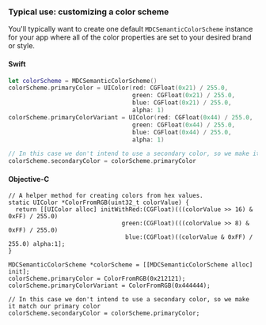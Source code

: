 ### Typical use: customizing a color scheme

You'll typically want to create one default `MDCSemanticColorScheme` instance for your app where all
of the color properties are set to your desired brand or style.

<!--<div class="material-code-render" markdown="1">-->
#### Swift
```swift
let colorScheme = MDCSemanticColorScheme()
colorScheme.primaryColor = UIColor(red: CGFloat(0x21) / 255.0,
                                   green: CGFloat(0x21) / 255.0,
                                   blue: CGFloat(0x21) / 255.0,
                                   alpha: 1)
colorScheme.primaryColorVariant = UIColor(red: CGFloat(0x44) / 255.0,
                                   green: CGFloat(0x44) / 255.0,
                                   blue: CGFloat(0x44) / 255.0,
                                   alpha: 1)

// In this case we don't intend to use a secondary color, so we make it match our primary color
colorScheme.secondaryColor = colorScheme.primaryColor
```

#### Objective-C

```objc
// A helper method for creating colors from hex values.
static UIColor *ColorFromRGB(uint32_t colorValue) {
  return [[UIColor alloc] initWithRed:(CGFloat)(((colorValue >> 16) & 0xFF) / 255.0)
                                green:(CGFloat)(((colorValue >> 8) & 0xFF) / 255.0)
                                 blue:(CGFloat)((colorValue & 0xFF) / 255.0) alpha:1];
}

MDCSemanticColorScheme *colorScheme = [[MDCSemanticColorScheme alloc] init];
colorScheme.primaryColor = ColorFromRGB(0x212121);
colorScheme.primaryColorVariant = ColorFromRGB(0x444444);

// In this case we don't intend to use a secondary color, so we make it match our primary color
colorScheme.secondaryColor = colorScheme.primaryColor;
```
<!--</div>-->
